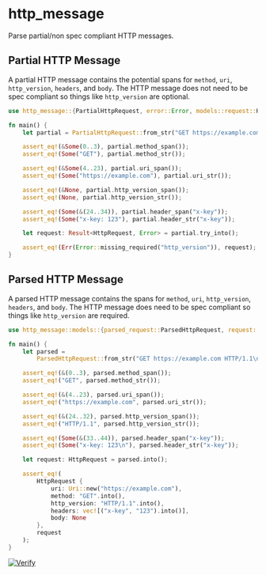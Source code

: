 # http_message

Parse partial/non spec compliant HTTP messages.

## Partial HTTP Message

A partial HTTP message contains the potential spans for `method`, `uri`, `http_version`, `headers`, and `body`. The HTTP message does not need to be spec compliant so things like `http_version` are optional.

```rust
use http_message::{PartialHttpRequest, error::Error, models::request::HttpRequest};

fn main() {
    let partial = PartialHttpRequest::from_str("GET https://example.com\nx-key: 123").unwrap();

    assert_eq!(&Some(0..3), partial.method_span());
    assert_eq!(Some("GET"), partial.method_str());

    assert_eq!(&Some(4..23), partial.uri_span());
    assert_eq!(Some("https://example.com"), partial.uri_str());

    assert_eq!(&None, partial.http_version_span());
    assert_eq!(None, partial.http_version_str());

    assert_eq!(Some(&(24..34)), partial.header_span("x-key"));
    assert_eq!(Some("x-key: 123"), partial.header_str("x-key"));

    let request: Result<HttpRequest, Error> = partial.try_into();

    assert_eq!(Err(Error::missing_required("http_version")), request);
}
```

## Parsed HTTP Message

A parsed HTTP message contains the spans for `method`, `uri`, `http_version`, `headers`, and `body`. The HTTP message does need to be spec compliant so things like `http_version` are required.

```rust
use http_message::models::{parsed_request::ParsedHttpRequest, request::HttpRequest, uri::Uri};

fn main() {
    let parsed =
        ParsedHttpRequest::from_str("GET https://example.com HTTP/1.1\nx-key: 123\n\n").unwrap();

    assert_eq!(&(0..3), parsed.method_span());
    assert_eq!("GET", parsed.method_str());

    assert_eq!(&(4..23), parsed.uri_span());
    assert_eq!("https://example.com", parsed.uri_str());

    assert_eq!(&(24..32), parsed.http_version_span());
    assert_eq!("HTTP/1.1", parsed.http_version_str());

    assert_eq!(Some(&(33..44)), parsed.header_span("x-key"));
    assert_eq!(Some("x-key: 123\n"), parsed.header_str("x-key"));

    let request: HttpRequest = parsed.into();

    assert_eq!(
        HttpRequest {
            uri: Uri::new("https://example.com"),
            method: "GET".into(),
            http_version: "HTTP/1.1".into(),
            headers: vec![("x-key", "123").into()],
            body: None
        },
        request
    );
}
```

[![Verify](https://github.com/testingrequired/http_message/actions/workflows/verify.yml/badge.svg)](https://github.com/testingrequired/http_message/actions/workflows/verify.yml)
